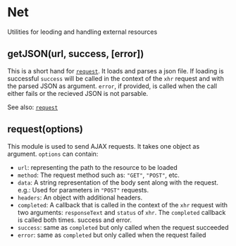 # Net

Utilities for leoding and handling external resources


## getJSON(url, success, [error])

This is a short hand for [`request`](#request). It loads and parses a json file. If loading
is successful `success` will be called in the context of the `xhr` request and with the parsed
JSON as argument.
`error`, if provided, is called when the call either fails or the recieved JSON is not parsable.

See also: [`request`](#request)

## request(options)

This module is used to send AJAX requests. It takes one object as argument. `options` can
contain:

* `url`: representing the path to the resource to be loaded
* `method`: The request method such as: `"GET"`, `"POST"`, etc.
* `data`: A string representation of the body sent along with the request. e.g.: Used for parameters in `"POST"` requests.
* `headers`: An object with additional headers.
* `completed`: A callback that is called in the context of the `xhr` request with two arguments: `responseText` and `status` of `xhr`. The `completed` callback is called both times. success and error.
* `success`: same as `completed` but only called when the request succeeded
* `error`: same as `completed` but only called when the request failed
